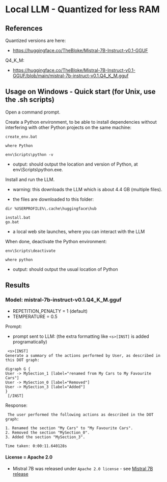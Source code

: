 # Local LLM - Quantized for less RAM

## References

Quantized versions are here:

- https://huggingface.co/TheBloke/Mistral-7B-Instruct-v0.1-GGUF

Q4_K_M:

- https://huggingface.co/TheBloke/Mistral-7B-Instruct-v0.1-GGUF/blob/main/mistral-7b-instruct-v0.1.Q4_K_M.gguf

## Usage on Windows - Quick start (for Unix, use the .sh scripts)

Open a command prompt.

Create a Python environment, to be able to install dependencies without interfering with other Python projects on the same machine:

```
create_env.bat

where Python

env\Scripts\python -v
```
- output: should output the location and version of Python, at env\Scripts\python.exe.

Install and run the LLM.

- warning: this downloads the LLM which is about 4.4 GB (multiple files).

- the files are downloaded to this folder:

`dir %USERPROFILE%\.cache\huggingface\hub`

```
install.bat
go.bat
```

- a local web site launches, where you can interact with the LLM

When done, deactivate the Python environment:

```
env\Scripts\deactivate

where python
```

- output: should output the usual location of Python

## Results

### Model: mistral-7b-instruct-v0.1.Q4_K_M.gguf

- REPETITION_PENALTY = 1 (default)
- TEMPERATURE = 0.5

Prompt:

- prompt sent to LLM: (the extra formatting like `<s>[INST]` is added programatically)

```
 <s>[INST] 
Generate a summary of the actions performed by User, as described in this DOT graph:

digraph G {
User -> MySection_1 [label="renamed from My Cars to My Favourite Cars"]
User -> MySection_0 [label="Removed"]
User -> MySection_3 [label="Added"]
}
 [/INST]
```

Response:


```
 The user performed the following actions as described in the DOT graph:

1. Renamed the section "My Cars" to "My Favourite Cars".
2. Removed the section "MySection_0".
3. Added the section "MySection_3".
```

`Time taken: 0:00:11.640128s`

#### License = Apache 2.0

- Mistral 7B was released under `Apache 2.0 license` - see [Mistral 7B release](https://mistral.ai/news/announcing-mistral-7b/)
